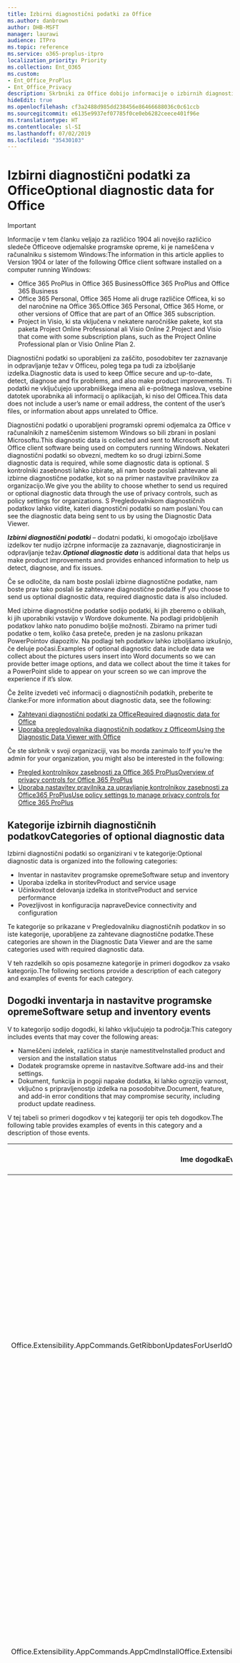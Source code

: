 ```yaml
---
title: Izbirni diagnostični podatki za Office
ms.author: danbrown
author: DHB-MSFT
manager: laurawi
audience: ITPro
ms.topic: reference
ms.service: o365-proplus-itpro
localization_priority: Priority
ms.collection: Ent_O365
ms.custom:
- Ent_Office_ProPlus
- Ent_Office_Privacy
description: Skrbniki za Office dobijo informacije o izbirnih diagnostičnih podatkih v Officeu, vključno z nekaterimi primeri dogodkov.
hideEdit: true
ms.openlocfilehash: cf3a2488d985dd238456e86466688036c0c61ccb
ms.sourcegitcommit: e6135e9937ef07785f0ce0eb6282ceece401f96e
ms.translationtype: HT
ms.contentlocale: sl-SI
ms.lasthandoff: 07/02/2019
ms.locfileid: "35430103"
---
```

# <a name="optional-diagnostic-data-for-office"></a><span data-ttu-id="cdd27-103">Izbirni diagnostični podatki za Office</span><span class="sxs-lookup"><span data-stu-id="cdd27-103">Optional diagnostic data for Office</span></span>

> [!IMPORTANT]
> <span data-ttu-id="cdd27-104">Informacije v tem članku veljajo za različico 1904 ali novejšo različico sledeče Officeove odjemalske programske opreme, ki je nameščena v računalniku s sistemom Windows:</span><span class="sxs-lookup"><span data-stu-id="cdd27-104">The information in this article applies to Version 1904 or later of the following Office client software installed on a computer running Windows:</span></span>
> - <span data-ttu-id="cdd27-105">Office 365 ProPlus in Office 365 Business</span><span class="sxs-lookup"><span data-stu-id="cdd27-105">Office 365 ProPlus and Office 365 Business</span></span>
> - <span data-ttu-id="cdd27-106">Office 365 Personal, Office 365 Home ali druge različice Officea, ki so del naročnine na Office 365.</span><span class="sxs-lookup"><span data-stu-id="cdd27-106">Office 365 Personal, Office 365 Home, or other versions of Office that are part of an Office 365 subscription.</span></span>
> - <span data-ttu-id="cdd27-107">Project in Visio, ki sta vključena v nekatere naročniške pakete, kot sta paketa Project Online Professional ali Visio Online 2.</span><span class="sxs-lookup"><span data-stu-id="cdd27-107">Project and Visio that come with some subscription plans, such as the Project Online Professional plan or Visio Online Plan 2.</span></span>

<span data-ttu-id="cdd27-108">Diagnostični podatki so uporabljeni za zaščito, posodobitev ter zaznavanje in odpravljanje težav v Officeu, poleg tega pa tudi za izboljšanje izdelka.</span><span class="sxs-lookup"><span data-stu-id="cdd27-108">Diagnostic data is used to keep Office secure and up-to-date, detect, diagnose and fix problems, and also make product improvements.</span></span> <span data-ttu-id="cdd27-109">Ti podatki ne vključujejo uporabniškega imena ali e-poštnega naslova, vsebine datotek uporabnika ali informacij o aplikacijah, ki niso del Officea.</span><span class="sxs-lookup"><span data-stu-id="cdd27-109">This data does not include a user’s name or email address, the content of the user’s files, or information about apps unrelated to Office.</span></span>

<span data-ttu-id="cdd27-110">Diagnostični podatki o uporabljeni programski opremi odjemalca za Office v računalnikih z nameščenim sistemom Windows so bili zbrani in poslani Microsoftu.</span><span class="sxs-lookup"><span data-stu-id="cdd27-110">This diagnostic data is collected and sent to Microsoft about Office client software being used on computers running Windows.</span></span> <span data-ttu-id="cdd27-111">Nekateri diagnostični podatki so obvezni, medtem ko so drugi izbirni.</span><span class="sxs-lookup"><span data-stu-id="cdd27-111">Some diagnostic data is required, while some diagnostic data is optional.</span></span> <span data-ttu-id="cdd27-112">S kontrolniki zasebnosti lahko izbirate, ali nam boste poslali zahtevane ali izbirne diagnostične podatke, kot so na primer nastavitve pravilnikov za organizacijo.</span><span class="sxs-lookup"><span data-stu-id="cdd27-112">We give you the ability to choose whether to send us required or optional diagnostic data through the use of privacy controls, such as policy settings for organizations.</span></span> <span data-ttu-id="cdd27-113">S Pregledovalnikom diagnostičnih podatkov lahko vidite, kateri diagnostični podatki so nam poslani.</span><span class="sxs-lookup"><span data-stu-id="cdd27-113">You can see the diagnostic data being sent to us by using the Diagnostic Data Viewer.</span></span>

<span data-ttu-id="cdd27-114">***Izbirni diagnostični podatki*** – dodatni podatki, ki omogočajo izboljšave izdelkov ter nudijo izčrpne informacije za zaznavanje, diagnosticiranje in odpravljanje težav.</span><span class="sxs-lookup"><span data-stu-id="cdd27-114">***Optional diagnostic data*** is additional data that helps us make product improvements and provides enhanced information to help us detect, diagnose, and fix issues.</span></span>

<span data-ttu-id="cdd27-115">Če se odločite, da nam boste poslali izbirne diagnostične podatke, nam boste prav tako poslali še zahtevane diagnostične podatke.</span><span class="sxs-lookup"><span data-stu-id="cdd27-115">If you choose to send us optional diagnostic data, required diagnostic data is also included.</span></span>

<span data-ttu-id="cdd27-116">Med izbirne diagnostične podatke sodijo podatki, ki jih zberemo o oblikah, ki jih uporabniki vstavijo v Wordove dokumente. Na podlagi pridobljenih podatkov lahko nato ponudimo boljše možnosti. Zbiramo na primer tudi podatke o tem, koliko časa preteče, preden je na zaslonu prikazan PowerPointov diapozitiv. Na podlagi teh podatkov lahko izboljšamo izkušnjo, če deluje počasi.</span><span class="sxs-lookup"><span data-stu-id="cdd27-116">Examples of optional diagnostic data include data we collect about the pictures users insert into Word documents so we can provide better image options, and data we collect about the time it takes for a PowerPoint slide to appear on your screen so we can improve the experience if it’s slow.</span></span>

<span data-ttu-id="cdd27-117">Če želite izvedeti več informacij o diagnostičnih podatkih, preberite te članke:</span><span class="sxs-lookup"><span data-stu-id="cdd27-117">For more information about diagnostic data, see the following:</span></span>

- [<span data-ttu-id="cdd27-118">Zahtevani diagnostični podatki za Office</span><span class="sxs-lookup"><span data-stu-id="cdd27-118">Required diagnostic data for Office</span></span>](required-diagnostic-data.md)
- [<span data-ttu-id="cdd27-119">Uporaba pregledovalnika diagnostičnih podatkov z Officeom</span><span class="sxs-lookup"><span data-stu-id="cdd27-119">Using the Diagnostic Data Viewer with Office</span></span>](https://support.office.com/article/cf761ce9-d805-4c60-a339-4e07f3182855)

<span data-ttu-id="cdd27-120">Če ste skrbnik v svoji organizaciji, vas bo morda zanimalo to:</span><span class="sxs-lookup"><span data-stu-id="cdd27-120">If you’re the admin for your organization, you might also be interested in the following:</span></span>

- [<span data-ttu-id="cdd27-121">Pregled kontrolnikov zasebnosti za Office 365 ProPlus</span><span class="sxs-lookup"><span data-stu-id="cdd27-121">Overview of privacy controls for Office 365 ProPlus</span></span>](overview-privacy-controls.md)
- [<span data-ttu-id="cdd27-122">Uporaba nastavitev pravilnika za upravljanje kontrolnikov zasebnosti za Office365 ProPlus</span><span class="sxs-lookup"><span data-stu-id="cdd27-122">Use policy settings to manage privacy controls for Office 365 ProPlus</span></span>](manage-privacy-controls.md)

## <a name="categories-of-optional-diagnostic-data"></a><span data-ttu-id="cdd27-123">Kategorije izbirnih diagnostičnih podatkov</span><span class="sxs-lookup"><span data-stu-id="cdd27-123">Categories of optional diagnostic data</span></span>

<span data-ttu-id="cdd27-124">Izbirni diagnostični podatki so organizirani v te kategorije:</span><span class="sxs-lookup"><span data-stu-id="cdd27-124">Optional diagnostic data is organized into the following categories:</span></span>

- <span data-ttu-id="cdd27-125">Inventar in nastavitev programske opreme</span><span class="sxs-lookup"><span data-stu-id="cdd27-125">Software setup and inventory</span></span>
- <span data-ttu-id="cdd27-126">Uporaba izdelka in storitev</span><span class="sxs-lookup"><span data-stu-id="cdd27-126">Product and service usage</span></span>
- <span data-ttu-id="cdd27-127">Učinkovitost delovanja izdelka in storitve</span><span class="sxs-lookup"><span data-stu-id="cdd27-127">Product and service performance</span></span>
- <span data-ttu-id="cdd27-128">Povezljivost in konfiguracija naprave</span><span class="sxs-lookup"><span data-stu-id="cdd27-128">Device connectivity and configuration</span></span>

<span data-ttu-id="cdd27-129">Te kategorije so prikazane v Pregledovalniku diagnostičnih podatkov in so iste kategorije, uporabljene za zahtevane diagnostične podatke.</span><span class="sxs-lookup"><span data-stu-id="cdd27-129">These categories are shown in the Diagnostic Data Viewer and are the same categories used with required diagnostic data.</span></span>

<span data-ttu-id="cdd27-130">V teh razdelkih so opis posamezne kategorije in primeri dogodkov za vsako kategorijo.</span><span class="sxs-lookup"><span data-stu-id="cdd27-130">The following sections provide a description of each category and examples of events for each category.</span></span>

## <a name="software-setup-and-inventory-events"></a><span data-ttu-id="cdd27-131">Dogodki inventarja in nastavitve programske opreme</span><span class="sxs-lookup"><span data-stu-id="cdd27-131">Software setup and inventory events</span></span>

<span data-ttu-id="cdd27-132">V to kategorijo sodijo dogodki, ki lahko vključujejo ta področja:</span><span class="sxs-lookup"><span data-stu-id="cdd27-132">This category includes events that may cover the following areas:</span></span>

- <span data-ttu-id="cdd27-133">Nameščeni izdelek, različica in stanje namestitve</span><span class="sxs-lookup"><span data-stu-id="cdd27-133">Installed product and version and the installation status</span></span>
- <span data-ttu-id="cdd27-134">Dodatek programske opreme in nastavitve.</span><span class="sxs-lookup"><span data-stu-id="cdd27-134">Software add-ins and their settings.</span></span>
- <span data-ttu-id="cdd27-135">Dokument, funkcija in pogoji napake dodatka, ki lahko ogrozijo varnost, vključno s pripravljenostjo izdelka na posodobitve.</span><span class="sxs-lookup"><span data-stu-id="cdd27-135">Document, feature, and add-in error conditions that may compromise security, including product update readiness.</span></span>

<span data-ttu-id="cdd27-136">V tej tabeli so primeri dogodkov v tej kategoriji ter opis teh dogodkov.</span><span class="sxs-lookup"><span data-stu-id="cdd27-136">The following table provides examples of events in this category and a description of those events.</span></span>

| <span data-ttu-id="cdd27-137">**Ime dogodka**</span><span class="sxs-lookup"><span data-stu-id="cdd27-137">**Event name**</span></span>   | <span data-ttu-id="cdd27-138">**Opis dogodka**</span><span class="sxs-lookup"><span data-stu-id="cdd27-138">**Event description**</span></span>  |
| ---- | ---- |
| <span data-ttu-id="cdd27-139">Office.Extensibility.AppCommands.GetRibbonUpdatesForUserId</span><span class="sxs-lookup"><span data-stu-id="cdd27-139">OfficeExtensibilityAppCommandsGetRibbonUpdatesForUserId</span></span> | <span data-ttu-id="cdd27-140">Ta dogodek označuje, ali Word uspešno posodobi trak v Wordovem uporabniškem vmesniku, ko uporabnik spremeni svojo identiteto.</span><span class="sxs-lookup"><span data-stu-id="cdd27-140">This event indicates whether Word successfully updates the Ribbon in the Word User Interface when the user changes their identity.</span></span> <span data-ttu-id="cdd27-141">S tem dogodkom zaznamo napačne nastavitve in druge težave, ki lahko vplivajo na Officeov uporabniški vmesnik.</span><span class="sxs-lookup"><span data-stu-id="cdd27-141">We use this event to detect incorrect setup and other issues that would affect the Office user interface.</span></span> |
| <span data-ttu-id="cdd27-142">Office.Extensibility.AppCommands.AppCmdInstall</span><span class="sxs-lookup"><span data-stu-id="cdd27-142">Office.Extensibility.AppCommands.AppCmdInstall</span></span>   | <span data-ttu-id="cdd27-143">V tem dogodku so informacije o Officeovem dodatku, ki ga je uporabnik namestil, vključno z ID-jem aplikacije, graditvijo in različico operacijskega sistema, uspehom namestitve ter trajanjem namestitve.</span><span class="sxs-lookup"><span data-stu-id="cdd27-143">This event provides information about the Office add-in that the user has installed, including app ID, operating system build and version, success of installation, and duration of install.</span></span>  |

## <a name="product-and-service-usage-events"></a><span data-ttu-id="cdd27-144">Dogodki uporabe izdelka in storitve</span><span class="sxs-lookup"><span data-stu-id="cdd27-144">Product and service usage events</span></span>

<span data-ttu-id="cdd27-145">V to kategorijo sodijo dogodki, ki lahko vključujejo ta področja:</span><span class="sxs-lookup"><span data-stu-id="cdd27-145">This category includes events that may cover the following areas:</span></span>

- <span data-ttu-id="cdd27-146">Uspešnost delovanja aplikacije.</span><span class="sxs-lookup"><span data-stu-id="cdd27-146">Success of application functionality.</span></span> <span data-ttu-id="cdd27-147">Omejeno na odpiranje in zapiranje aplikacije in dokumentov, urejanje datoteke ter skupna raba datoteke (sodelovanje).</span><span class="sxs-lookup"><span data-stu-id="cdd27-147">Limited to opening and closing of the application and documents, file editing, and file sharing (collaboration).</span></span>
- <span data-ttu-id="cdd27-148">Določanje, ali je prišlo do specifičnih dogodkov funkcije, kot sta zagon ali zaustavitev, in funkcije, ki se izvaja.</span><span class="sxs-lookup"><span data-stu-id="cdd27-148">Determination if specific feature events have occurred, such as start or stop, and if feature is running.</span></span>
- <span data-ttu-id="cdd27-149">Officeove funkcije dostopnosti</span><span class="sxs-lookup"><span data-stu-id="cdd27-149">Office accessibility features</span></span>

<span data-ttu-id="cdd27-150">V tej tabeli so primeri dogodkov v tej kategoriji ter opis teh dogodkov.</span><span class="sxs-lookup"><span data-stu-id="cdd27-150">The following table provides examples of events in this category and a description of those events.</span></span>

| <span data-ttu-id="cdd27-151">**Ime dogodka**</span><span class="sxs-lookup"><span data-stu-id="cdd27-151">**Event name**</span></span>   | <span data-ttu-id="cdd27-152">**Opis dogodka**</span><span class="sxs-lookup"><span data-stu-id="cdd27-152">**Event description**</span></span>  |
| ------ | ------- |
| <span data-ttu-id="cdd27-153">Office.Word.Commanding.Highlight</span><span class="sxs-lookup"><span data-stu-id="cdd27-153">Office.Word.Commanding.Highlight</span></span>  | <span data-ttu-id="cdd27-154">Ta dogodek označuje, ali je Word izvedel ukaz za označevanje besedila.</span><span class="sxs-lookup"><span data-stu-id="cdd27-154">This event indicates Word has executed the command to highlight text.</span></span> <span data-ttu-id="cdd27-155">S tem dogodkom zaznamo napake v ukazu za označevanje besedila.</span><span class="sxs-lookup"><span data-stu-id="cdd27-155">We use this event to detect errors in the text-highlight command.</span></span>  |
| <span data-ttu-id="cdd27-156">Office.Translator.AddInLoaded</span><span class="sxs-lookup"><span data-stu-id="cdd27-156">Office.Translator.AddInLoaded</span></span>   | <span data-ttu-id="cdd27-157">Signal obveščanja o izvajanju programa, ki označuje, da je bila funkcija prevajalca uspešno naložena in upodobljena.</span><span class="sxs-lookup"><span data-stu-id="cdd27-157">A heartbeat to indicate that the translator feature has been loaded and rendered successfully.</span></span>  |
| <span data-ttu-id="cdd27-158">Office.Graphics.GVizInsertShape</span><span class="sxs-lookup"><span data-stu-id="cdd27-158">Office.Graphics.GVizInsertShape</span></span> |<span data-ttu-id="cdd27-159">Spremlja uporabo funkcije »Vstavi obliko« v Wordu, poleg tega pa poroča podrobnosti o vrstah oblik, ki so vstavljene, in iz katerega vira so pridobljene.</span><span class="sxs-lookup"><span data-stu-id="cdd27-159">Tracks the success or failure of the Insert Picture feature, and also reports details of types of pictures inserted and from which source.</span></span>| 
| <span data-ttu-id="cdd27-160">Office.PowerPoint.PPT.Desktop.SummaryZoomInsertionRule</span><span class="sxs-lookup"><span data-stu-id="cdd27-160">Office.PowerPoint.PPT.Desktop.SummaryZoomInsertionRule</span></span>   | <span data-ttu-id="cdd27-161">Ta element določa, ali so v dokumentu razdelki, ko uporabnik vstavlja zumiranje povzetka, in ali uporabnik izbriše obstoječe razdelke.</span><span class="sxs-lookup"><span data-stu-id="cdd27-161">This event determines if there are any sections present in a document when the user is inserting Summary Zoom and if the user chooses to delete existing sections.</span></span> |
| <span data-ttu-id="cdd27-162">Office.Security.SecureReaderHost.ProtectedViewValidation</span><span class="sxs-lookup"><span data-stu-id="cdd27-162">Office.Security.SecureReaderHost.ProtectedViewValidation</span></span> | <span data-ttu-id="cdd27-163">Spremlja, kdaj in zakaj je datoteka odprta v zaščitenem pogledu.</span><span class="sxs-lookup"><span data-stu-id="cdd27-163">Tracks when and why a file is opened in Protected View.</span></span> <span data-ttu-id="cdd27-164">Uporabljeno za diagnosticiranje pogojev, zaradi katerih zaščiteni pogled morda ni pravilno sprožen. Na ta način je zagotovljeno pravilno delovanje funkcije.</span><span class="sxs-lookup"><span data-stu-id="cdd27-164">Used to diagnose conditions where Protected View may not be correctly triggered to ensure the feature is working properly.</span></span> |

## <a name="product-and-service-performance-events"></a><span data-ttu-id="cdd27-165">Dogodki delovanja izdelka in storitve</span><span class="sxs-lookup"><span data-stu-id="cdd27-165">Product and service performance events</span></span>

<span data-ttu-id="cdd27-166">V to kategorijo sodijo dogodki, ki lahko vključujejo ta področja:</span><span class="sxs-lookup"><span data-stu-id="cdd27-166">This category includes events that may cover the following areas:</span></span>

- <span data-ttu-id="cdd27-167">Obstaja nepričakovana aplikacija (se zruši) in stanje te aplikacije, ko pride do tega.</span><span class="sxs-lookup"><span data-stu-id="cdd27-167">Unexpected application exits (crashes) and the state of the application when that happens.</span></span>
- <span data-ttu-id="cdd27-168">Slab odzivni čas ali slaba učinkovitost za scenarije, kot sta zagon aplikacije ali odpiranje datoteke.</span><span class="sxs-lookup"><span data-stu-id="cdd27-168">Poor response time or performance for scenarios such as application start up or opening a file.</span></span>
- <span data-ttu-id="cdd27-169">Napake v delovanju funkcije ali uporabniške izkušnje.</span><span class="sxs-lookup"><span data-stu-id="cdd27-169">Errors in functionality of a feature or user experience.</span></span>

<span data-ttu-id="cdd27-170">V tej tabeli so primeri dogodkov v tej kategoriji ter opis teh dogodkov.</span><span class="sxs-lookup"><span data-stu-id="cdd27-170">The following table provides examples of events in this category and a description of those events.</span></span>

| <span data-ttu-id="cdd27-171">**Ime dogodka**</span><span class="sxs-lookup"><span data-stu-id="cdd27-171">**Event name**</span></span>    | <span data-ttu-id="cdd27-172">**Opis dogodka**</span><span class="sxs-lookup"><span data-stu-id="cdd27-172">**Event description**</span></span>   |
| --------------- | -------------- |
| <span data-ttu-id="cdd27-173">Office.Word.Word.CoreSaveTime100ns</span><span class="sxs-lookup"><span data-stu-id="cdd27-173">OfficeWordWordCoreSaveTime100ns</span></span>     | <span data-ttu-id="cdd27-174">Ta dogodek zabeleži podatke o učinkovitosti dejanja shranjevanja dokumenta v Wordu.</span><span class="sxs-lookup"><span data-stu-id="cdd27-174">This event logs the performance of a document save activity by Word.</span></span> <span data-ttu-id="cdd27-175">S tem dogodkom zaznamo napake in težave z učinkovitostjo delovanja v dejavnosti shranjevanja dokumenta v Wordu.</span><span class="sxs-lookup"><span data-stu-id="cdd27-175">We use this event to detect errors and performance issues in the Word save document activity.</span></span>|
| <span data-ttu-id="cdd27-176">Office.Identity.SignInForWamAccountAad</span><span class="sxs-lookup"><span data-stu-id="cdd27-176">Office.Identity.SignInForWamAccountAad</span></span>  | <span data-ttu-id="cdd27-177">Ta dogodek je poslan, ko je uporabnik vpisan v račun storitve Azure Active Directory s knjižnico Web Account Manager (WAM).</span><span class="sxs-lookup"><span data-stu-id="cdd27-177">This event is sent when a user is signed in to an Azure Active Directory account with Web Account Manager (WAM) library.</span></span> <span data-ttu-id="cdd27-178">Ta dogodek pošlje metapodatke, kot so ime aplikacije, različica aplikacije in koda napake, če dogodek ni uspel.</span><span class="sxs-lookup"><span data-stu-id="cdd27-178">This event sends metadata such as AppName, AppVersion, and ErrorCode if the event failed.</span></span> |
| <span data-ttu-id="cdd27-179">Office.PowerPoint.PPT.Desktop.FileOpen.FirstSlideMasterThumbnailRenderTime</span><span class="sxs-lookup"><span data-stu-id="cdd27-179">Office.PowerPoint.PPT.Desktop.FileOpen.FirstSlideMasterThumbnailRenderTime</span></span> | <span data-ttu-id="cdd27-180">Ta dogodek zbere podatke o času, potrebnem za upodobitev prve sličice matrice v PowerPointu.</span><span class="sxs-lookup"><span data-stu-id="cdd27-180">This event collects the length of time it takes to render the first slide master thumbnail in PowerPoint.</span></span>  |
| <span data-ttu-id="cdd27-181">Office.Extensibility.Diagnostics</span><span class="sxs-lookup"><span data-stu-id="cdd27-181">Office.Extensibility.Diagnostics</span></span>   | <span data-ttu-id="cdd27-182">Ta dogodek nudi splošne diagnostične informacije za Officeove dodatke, kot so poročila o zrušitvi, za odpravljanje napak.</span><span class="sxs-lookup"><span data-stu-id="cdd27-182">This event provides general diagnostic information for Office add-ins, such as crash reports for debugging.</span></span>|

## <a name="device-connectivity-and-configuration-events"></a><span data-ttu-id="cdd27-183">Dogodki povezljivosti in konfiguracije naprave</span><span class="sxs-lookup"><span data-stu-id="cdd27-183">Device connectivity and configuration events</span></span>

<span data-ttu-id="cdd27-184">V to kategorijo sodijo dogodki, ki lahko vključujejo ta področja:</span><span class="sxs-lookup"><span data-stu-id="cdd27-184">This category includes events that may cover the following areas:</span></span>

- <span data-ttu-id="cdd27-185">Stanje omrežne povezave in nastavitve naprave, kot je pomnilnik.</span><span class="sxs-lookup"><span data-stu-id="cdd27-185">Network connection state and device settings, such as memory.</span></span>

<span data-ttu-id="cdd27-186">V tej tabeli so primeri dogodkov v tej kategoriji ter opis teh dogodkov.</span><span class="sxs-lookup"><span data-stu-id="cdd27-186">The following table provides examples of events in this category and a description of those events.</span></span>

| <span data-ttu-id="cdd27-187">**Ime dogodka**</span><span class="sxs-lookup"><span data-stu-id="cdd27-187">**Event name**</span></span>                    | <span data-ttu-id="cdd27-188">**Opis dogodka**</span><span class="sxs-lookup"><span data-stu-id="cdd27-188">**Event description**</span></span>                                                                                                                                                     |
| ------ | ----- |
| <span data-ttu-id="cdd27-189">Office.Graphics.ArtViewValidate</span><span class="sxs-lookup"><span data-stu-id="cdd27-189">OfficeGraphicsArtViewValidate</span></span> | <span data-ttu-id="cdd27-190">Ta dogodek zabeleži preverjanje rezultatov pogleda grafike, ki podpira uporabniški vmesnik grafike.</span><span class="sxs-lookup"><span data-stu-id="cdd27-190">This event logs validation the results of Graphics View that supports Graphics User Interface.</span></span> <span data-ttu-id="cdd27-191">Z dogodkom zberemo podatke o uporabi in napakah pri upodabljanju grafike.</span><span class="sxs-lookup"><span data-stu-id="cdd27-191">We use the event to collect usage and error data about graphics rendering.</span></span> |
| <span data-ttu-id="cdd27-192">Office.Graphics.ARCExceptionScope</span><span class="sxs-lookup"><span data-stu-id="cdd27-192">Office.Graphics.ARCExceptionScope</span></span> | <span data-ttu-id="cdd27-193">Ta dogodek spremlja napake upodabljanja, ki prihajajo iz mehanizma za upodabljanje.</span><span class="sxs-lookup"><span data-stu-id="cdd27-193">This event tracks rendering failures coming from the rendering engine.</span></span> |
| <span data-ttu-id="cdd27-194">Office.Extensibility.ODPLatency</span><span class="sxs-lookup"><span data-stu-id="cdd27-194">Office.Extensibility.ODPLatency</span></span>   | <span data-ttu-id="cdd27-195">Ta dogodek nudi informacije o povezavi in hitrosti uporabnikovega omrežja.</span><span class="sxs-lookup"><span data-stu-id="cdd27-195">This event provides information about the user’s network connection and speed.</span></span>     |
